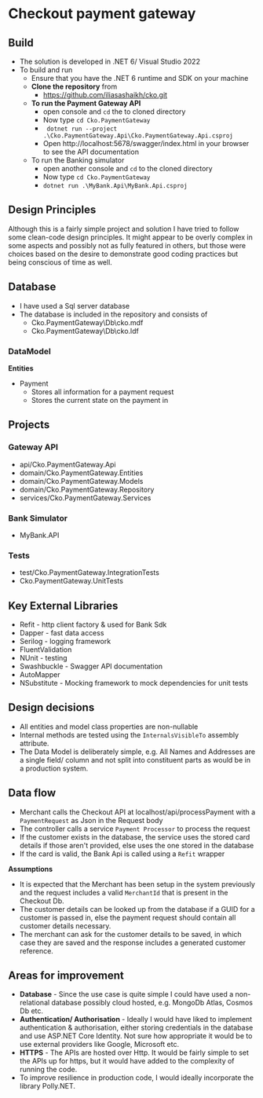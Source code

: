 ﻿# Checkout payment gateway

## Build 

- The solution is developed in .NET 6/ Visual Studio 2022
- To build and run
  - Ensure that you have the .NET 6 runtime and SDK on your machine
  - **Clone the repository** from 
    - https://github.com/iliasashaikh/cko.git 
  - **To run the Payment Gateway API** 
    - open console and `cd` the to cloned directory
    - Now type `cd Cko.PaymentGateway`
    - ` dotnet run --project .\Cko.PaymentGateway.Api\Cko.PaymentGateway.Api.csproj`
    - Open http://localhost:5678/swagger/index.html in your browser to see the API documentation
  - To run the Banking simulator
    - open another console and `cd` to the cloned directory
    - Now type `cd Cko.PaymentGateway`
    - `dotnet run .\MyBank.Api\MyBank.Api.csproj`



## Design Principles

Although this is a fairly simple project and solution I have tried to follow some clean-code design principles. It might appear to be overly complex in some aspects and possibly not as fully featured in others, but those were choices based on the desire to demonstrate good coding practices but being conscious of time as well.

## Database
- I have used a Sql server database 
- The database is included in the repository and consists of
  - Cko.PaymentGateway\Db\cko.mdf
  - Cko.PaymentGateway\Db\cko.ldf

### DataModel

**Entities**
- Payment 
  - Stores all information for a payment request
  - Stores the current state on the payment in 



## Projects

### Gateway API
- api/Cko.PaymentGateway.Api
- domain/Cko.PaymentGateway.Entities
- domain/Cko.PaymentGateway.Models
- domain/Cko.PaymentGateway.Repository
- services/Cko.PaymentGateway.Services


### Bank Simulator
- MyBank.API

### Tests
- test/Cko.PaymentGateway.IntegrationTests
- Cko.PaymentGateway.UnitTests

## Key External Libraries
- Refit - http client factory & used for Bank Sdk
- Dapper - fast data access
- Serilog - logging framework
- FluentValidation
- NUnit - testing
- Swashbuckle - Swagger API documentation
- AutoMapper
- NSubstitute - Mocking framework to mock dependencies for unit tests

## Design decisions
- All entities and model class properties are non-nullable
- Internal methods are tested using the `InternalsVisibleTo` assembly attribute.
- The Data Model is deliberately simple, e.g. All Names and Addresses are a single field/ column and not split into constituent parts as would be in a production system.


## Data flow
- Merchant calls the Checkout API at localhost/api/processPayment with a `PaymentRequest` as Json in the Request body
- The controller calls a service `Payment Processor` to process the request
- If the customer exists in the database, the service uses the stored card details if those aren't provided, else uses the one stored in the database
- If the card is valid, the Bank Api is called using a `Refit` wrapper

**Assumptions**
- It is expected that the Merchant has been setup in the system previously and the request includes a valid `MerchantId` that is present in the Checkout Db.
- The customer details can be looked up from the database if a GUID for a customer is passed in, else the payment request should contain all customer details necessary.
- The merchant can ask for the customer details to be saved, in which case they are saved and the response includes a generated customer reference.


## Areas for improvement
- **Database** - Since the use case is quite simple I could have used a non-relational database possibly cloud hosted, e.g. MongoDb Atlas, Cosmos Db etc.
- **Authentication/ Authorisation** - Ideally I would have liked to implement authentication & authorisation, either storing credentials in the  database and use ASP.NET Core Identity. Not sure how appropriate it would be to use external providers like Google, Microsoft etc.
- **HTTPS** - The APIs are hosted over Http. It would be fairly simple to set the APIs up for https, but it would have added to the complexity of running the code.
- To improve resilience in production code, I would ideally incorporate the library Polly.NET.

